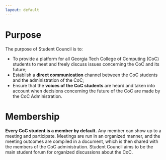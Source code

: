 ```yaml
---
layout: default
---
```

# Purpose
The purpose of Student Council is to:
* To provide a platform for all Georgia Tech College of Computing (CoC) students to meet and freely discuss issues concerning the CoC and its future;
* Establish a **direct communication** channel between the CoC students and the administration of the CoC;
* Ensure that the **voices of the CoC students** are heard and taken into account when decisions concerning the future of the CoC are made by the CoC Administration.

# Membership
**Every CoC student is a member by default.** Any member can show up to a meeting and participate. Meetings are run in an organized manner, and the meeting outcomes are compiled in a document, which is then shared with the members of the CoC administration. Student Council aims to be the main student forum for organized discussions about the CoC.
